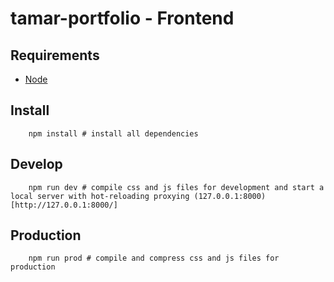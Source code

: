 # tamar-portfolio - Frontend

## Requirements
- [Node](https://docs.npmjs.com/getting-started/what-is-npm)

## Install
```
	npm install # install all dependencies
```

## Develop
```
	npm run dev # compile css and js files for development and start a local server with hot-reloading proxying (127.0.0.1:8000)[http://127.0.0.1:8000/]
```

## Production
```
	npm run prod # compile and compress css and js files for production

```